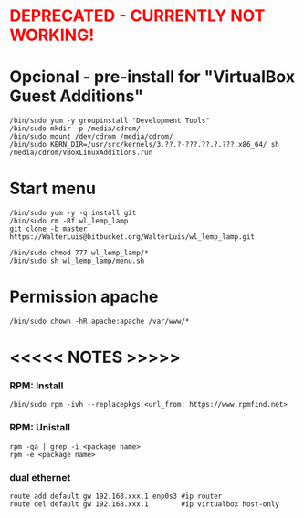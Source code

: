 # <span style="color:red">DEPRECATED - CURRENTLY NOT WORKING!</span>

# Opcional - pre-install for "VirtualBox Guest Additions"

    /bin/sudo yum -y groupinstall "Development Tools"
    /bin/sudo mkdir -p /media/cdrom/
    /bin/sudo mount /dev/cdrom /media/cdrom/
    /bin/sudo KERN_DIR=/usr/src/kernels/3.??.?-???.??.?.???.x86_64/ sh /media/cdrom/VBoxLinuxAdditions.run

# Start menu

    /bin/sudo yum -y -q install git
    /bin/sudo rm -Rf wl_lemp_lamp
    git clone -b master https://WalterLuis@bitbucket.org/WalterLuis/wl_lemp_lamp.git

    /bin/sudo chmod 777 wl_lemp_lamp/*
    /bin/sudo sh wl_lemp_lamp/menu.sh

# Permission apache

    /bin/sudo chown -hR apache:apache /var/www/*

# <<<<< NOTES >>>>>
### RPM: Install

    /bin/sudo rpm -ivh --replacepkgs <url_from: https://www.rpmfind.net>

### RPM: Unistall

    rpm -qa | grep -i <package name>
    rpm -e <package name>

### dual ethernet

    route add default gw 192.168.xxx.1 enp0s3 #ip router
    route del default gw 192.168.xxx.1        #ip virtualbox host-only
